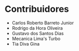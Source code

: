 # Contribuidores

* Carlos Roberto Barreto Junior
* Rodrigo da Hora Oliveira
* Gustavo dos Santos Dias
* Mecanica Lima's Turbo
* Tia Diva Gina